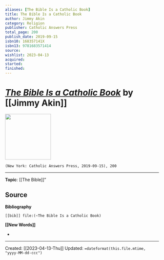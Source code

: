 ```yaml
---
aliases: [The Bible Is a Catholic Book]
title: The Bible Is a Catholic Book
author: Jimmy Akin
category: Religion
publisher: Catholic Answers Press
total_page: 200
publish_date: 2019-09-15
isbn10: 168357141X
isbn13: 9781683571414
source: 
wishlist: 2023-04-13
acquired: 
started: 
finished: 
---
```

# *[The Bible Is a Catholic Book]()* by [[Jimmy Akin]]

<img src="http://books.google.com/books/content?id=SxuBxgEACAAJ&printsec=frontcover&img=1&zoom=1&source=gbs_api" width=150>

`(New York: Catholic Answers Press, 2019-09-15), 200`



--- 
**Topic**: [[The Bible]]”

**Source**
- 

**Bibliography**

```query
[[bib]] file:(~The Bible Is a Catholic Book)
```
 

**[[New Words]]**

- 

---
Created: [[2023-04-13-Thu]]
Updated: `=dateformat(this.file.mtime, "yyyy-MM-dd-ccc")`